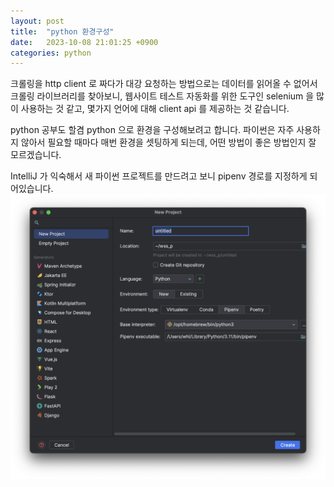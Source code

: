 ```yaml
---
layout: post
title:  "python 환경구성"
date:   2023-10-08 21:01:25 +0900
categories: python
---
```


크롤링을 http client 로 짜다가 대강 요청하는 방법으로는 데이터를 읽어올 수 없어서 크롤링 라이브러리를 찾아보니, 웹사이트 테스트 자동화를  위한 도구인 selenium 을 많이 사용하는 것 같고, 몇가지 언어에 대해 client api  를 제공하는 것 같습니다. 

python 공부도 할겸 python 으로 환경을 구성해보려고 합니다. 파이썬은 자주 사용하지 않아서 필요할 때마다 매번 환경을 셋팅하게 되는데, 어떤 방법이 좋은 방법인지 잘 모르겠습니다.

IntelliJ 가 익숙해서 새 파이썬 프로젝트를 만드려고 보니 pipenv 경로를 지정하게 되어있습니다.
![IntelliJ Create project](/assets/img/2023-10-08-python-환경구성-000.png)
